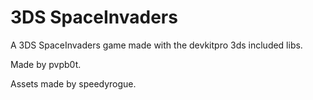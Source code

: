 # 3DS SpaceInvaders
A 3DS SpaceInvaders game made with the devkitpro 3ds included libs.

Made by   pvpb0t.

Assets made by speedyrogue.

